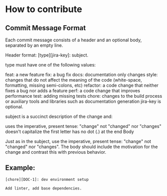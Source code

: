 # How to contribute

## Commit Message Format

Each commit message consists of a header and an optional body, separated by an empty line.

Header format: [type][jira-key]: subject.

type must have one of the following values:

feat: a new feature
fix: a bug fix
docs: documentation only changes
style: changes that do not affect the meaning of the code (white-space, formatting, missing semi-colons, etc)
refactor: a code change that neither fixes a bug nor adds a feature
perf: a code change that improves performance
test: adding missing tests
chore: changes to the build process or auxiliary tools and libraries such as documentation generation
jira-key is optional.

subject is a succinct description of the change and:

uses the imperative, present tense: "change" not "changed" nor "changes"
doesn't capitalize the first letter
has no dot (.) at the end
Body

Just as in the subject, use the imperative, present tense: "change" not "changed" nor "changes". The body should include the motivation for the change and contrast this with previous behavior.

## Example:

```
[chore][DOC-1]: dev environment setup

Add linter, add base dependencies.
```
